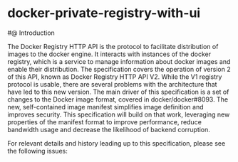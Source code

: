 # docker-private-registry-with-ui

#@ Introduction

The Docker Registry HTTP API is the protocol to facilitate distribution of images to the docker engine. It interacts with instances of the docker registry, which is a service to manage information about docker images and enable their distribution. The specification covers the operation of version 2 of this API, known as Docker Registry HTTP API V2.
While the V1 registry protocol is usable, there are several problems with the architecture that have led to this new version. The main driver of this specification is a set of changes to the Docker image format, covered in docker/docker#8093. The new, self-contained image manifest simplifies image definition and improves security. This specification will build on that work, leveraging new properties of the manifest format to improve performance, reduce bandwidth usage and decrease the likelihood of backend corruption.

For relevant details and history leading up to this specification, please see the following issues:
